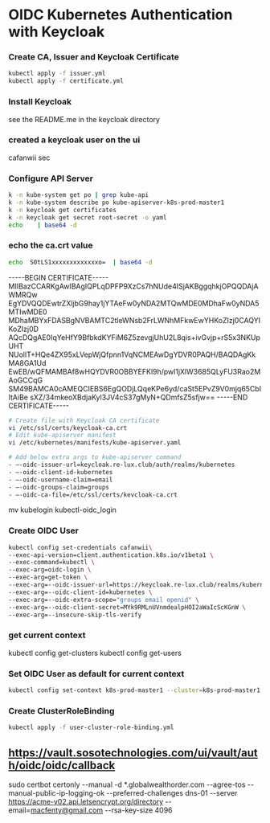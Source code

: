 OIDC Kubernetes Authentication with Keycloak
==================


### Create CA, Issuer and Keycloak Certificate

```sh
kubectl apply -f issuer.yml
kubectl apply -f certificate.yml
```


### Install Keycloak

see the README.me in the keycloak directory

### created a keycloak user on the ui
cafanwii
sec

### Configure API Server

```sh
k -n kube-system get po | grep kube-api
k -n kube-system describe po kube-apiserver-k8s-prod-master1
k -n keycloak get certificates
k -n keycloak get secret root-secret -o yaml
echo    | base64 -d
```

### echo the ca.crt value

```sh
echo  S0tLS1xxxxxxxxxxxxxo=  | base64 -d
```

-----BEGIN CERTIFICATE-----
MIIBazCCARKgAwIBAgIQPLqDPFP9XzCs7hNUde4ISjAKBggqhkjOPQQDAjAWMRQw
EgYDVQQDEwtrZXljbG9hay1jYTAeFw0yNDA2MTQwMDE0MDhaFw0yNDA5MTIwMDE0
MDhaMBYxFDASBgNVBAMTC2tleWNsb2FrLWNhMFkwEwYHKoZIzj0CAQYIKoZIzj0D
AQcDQgAE0IqYeHfY9BfbkdKYFiM6Z5zevgjUhU2L8qis+ivGvjp+rS5x3NKUpUHT
NUollT+HQe4ZX95xLVepWjQfpnn1VqNCMEAwDgYDVR0PAQH/BAQDAgKkMA8GA1Ud
EwEB/wQFMAMBAf8wHQYDVR0OBBYEFKl9h/pwl1jXlW3685QLyFU3Rao2MAoGCCqG
SM49BAMCA0cAMEQCIEBS6EgQODjLQqeKPe6yd/caSt5EPvZ9V0mjq65CbIItAiBe
sXZ/34mkeoXBdjaKyl3JV4cS37gMyN+QDmfsZ5sfjw==
-----END CERTIFICATE-----

```sh
# Create file with Keycloak CA certificate
vi /etc/ssl/certs/keycloak-ca.crt
# Edit kube-apiserver manifest
vi /etc/kubernetes/manifests/kube-apiserver.yaml

# Add below extra args to kube-apiserver command
- —-oidc-issuer-url=keycloak.re-lux.club/auth/realms/kubernetes  
- —-oidc-client-id-kubernetes
- —-oidc-username-claim=email
- —-oidc-groups-claim=groups
- —-oidc-ca-file=/etc/ssl/certs/kevcloak-ca.crt
```

mv kubelogin kubectl-oidc_login

### Create OIDC User

```sh
kubectl config set-credentials cafanwii\
--exec-api-version=client.authentication.k8s.io/v1beta1 \
--exec-command=kubectl \
--exec-arg=oidc-login \
--exec-arg=get-token \
--exec-arg=--oidc-issuer-url=https://keycloak.re-lux.club/realms/kubernetes \
--exec-arg=--oidc-client-id=kubernetes \
--exec-arg=--oidc-extra-scope="groups email openid" \
--exec-arg=--oidc-client-secret=MYk9RMLnUVnmdealpHOI2aWaIcScKGnW \
--exec-arg=--insecure-skip-tls-verify
```

### get current context
kubectl config get-clusters
kubectl config get-users

### Set OIDC User as default for current context

```sh
kubectl config set-context k8s-prod-master1 --cluster=k8s-prod-master1 --user=oidc-admin
```

### Create ClusterRoleBinding

```sh
kubectl apply -f user-cluster-role-binding.yml
```

https://vault.sosotechnologies.com/ui/vault/auth/oidc/oidc/callback
------------------

<!-- ### Enable Audit Logs for API Server

```sh
# Create policy directory and policy file.
mkdir /etc/kubernetes/audit-policy

cat <<EOF > /etc/kubernetes/audit-policy/pods-audit-policy-yaml
apiVersion: audit.k8s.io/v1
kind: Policy rules:
   # Log pod changes at RequestResponse level
   - level: RequestResponse 
   resources:
      - group:
         resources: ["pods"]
EOF
# Edit kube-apiserver manifest
vi /etc/kubernetes/manifests/kube-apiserver.yaml

# Add below volumes configuration
volumes: 
- hostPath:
    path: /etc/kubernetes/audit-policy 
    type: DirectoryOrCreate
  name: audit-policy 
- hostPath:
    path: /var/log/audit 
    type: DirectoryOrCreate
  name: audit-logs

# Add below volume mount configuration

volumeMounts:
- mountPath: /etc/kubernetes/audit-policy 
  name: audit-policy
- mountPath: /var/log/audit 
  name: audit-logs

# Add below extra args to kube-apiserver command

- --audit-log-path=/var/log/audit/kube-apiserver-audit.log
- --audit-policy-file=/etc/kubernetes/audit-policy/pods-audit-policy-yaml

```

## other ref
### install Nginx-ingress
https://github.com/kubernetes/ingress-nginx

## prerequisites
- install any webapp service, In my example I have a keycloak service already
- save the ingress load balancer ip as a wildcard A record: A   |  *  | 10.0.0.19

```sh
curl https://raw.githubusercontent.com/helm/helm/master/scripts/get-helm-3 | bash

helm repo add ingress-nginx https://kubernetes.github.io/ingress-nginx
helm repo update
helm search repo ingress-nginx --versions

kubectl create namespace ingress-nginx


CHART_VERSION="4.10.1"
APP_VERSION="1.10.1"

helm template ingress-nginx ingress-nginx  \
--repo https://kubernetes.github.io/ingress-nginx \
--version ${CHART_VERSION} \
--namespace ingress-nginx \
> ./nginx-ingress.${APP_VERSION}.yaml

k apply -f ./nginx-ingress.${APP_VERSION}.yaml
kubectl get pods -n ingress-nginx
kubectl -n ingress-nginx get svc 
kubectl get services -o wide -w --namespace ingress-nginx
```

### install certmanager
## NOTE TO SELF
All TLS are installed on mainframe server

### Install certbot
sudo apt install certbot
sudo certbot certificates

## Install cert manager
kubectl apply -f https://github.com/cert-manager/cert-manager/releases/download/v1.11.0/cert-manager.yaml
kubectl get pods --namespace cert-manager
kubectl get clusterissuer letsencrypt-prod -n cert-manager



```sh
apiVersion: cert-manager.io/v1
kind: ClusterIssuer
metadata:
  name: letsencrypt-prod
spec:
  acme:
    server: https://acme-v02.api.letsencrypt.org/directory
    email: macfenty@gmail.com
    privateKeySecretRef:
      name: letsencrypt-prod
    solvers:
    - http01:
        ingress:
          class: nginx
```

```sh
kubectl get clusterissuer letsencrypt-prod -n cert-manager
```

```yaml
apiVersion: cert-manager.io/v1
kind: Certificate
metadata:
  name: keycloak-tls
  namespace: keycloak
spec:
  dnsNames:
  - "*.re-lux.club"
  issuerRef:
    kind: ClusterIssuer
    name: letsencrypt-prod
  secretName: keycloak-tls
```

```yaml
apiVersion: networking.k8s.io/v1
kind: Ingress
metadata:
  name: keycloak-ingress
  namespace: keycloak
  annotations:
    cert-manager.io/cluster-issuer: "letsencrypt-prod"
spec:
  ingressClassName: nginx
  tls:
  - hosts:
    - "*.re-lux.club"
    secretName: keycloak-tls
  rules:
  - host: keycloak.re-lux.club
    http:
      paths:
      - path: /
        pathType: Prefix
        backend:
          service:
            name: keycloak-http
            port:
              number: 80
```

kubectl describe certificate keycloak-tls -n keycloak
kubectl get secret -n keycloak
kubectl logs -l app=cert-manager -n cert-manager
dig *.re-lux.club
dig keycloakedd.re-lux.club
dig TXT _acme-challenge.re-lux.club
dig A 10.0.0.
 -->


sudo certbot certonly --manual -d *.globalwealthorder.com --agree-tos --manual-public-ip-logging-ok --preferred-challenges dns-01 --server https://acme-v02.api.letsencrypt.org/directory --email=macfenty@gmail.com --rsa-key-size 4096